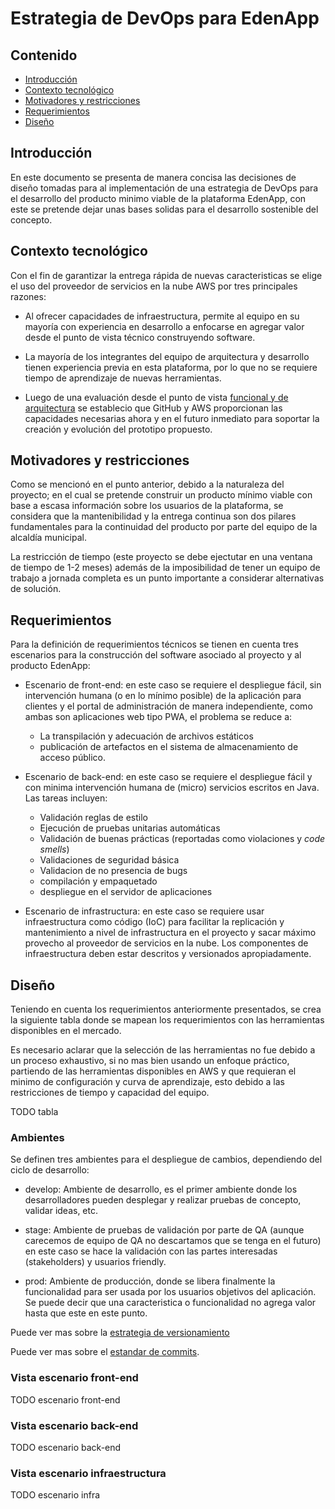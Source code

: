 # Estrategia de DevOps para EdenApp

## Contenido

- [Introducción](#Introducción)
- [Contexto tecnológico](#Contexto-tecnológico)
- [Motivadores y restricciones](#Motivadores-y-restricciones)
- [Requerimientos](#Requerimientos)  
- [Diseño](#Diseño)

## Introducción

En este documento se presenta de manera concisa las decisiones de diseño tomadas para al implementación de una estrategia de DevOps para el desarrollo del producto minimo viable de la plataforma EdenApp, con este se pretende dejar unas bases solidas para el desarrollo sostenible del concepto.

## Contexto tecnológico

Con el fin de garantizar la entrega rápida de nuevas caracteristicas se elige el uso del proveedor de servicios en la nube AWS por tres principales razones:

- Al ofrecer capacidades de infraestructura, permite al equipo en su mayoría con experiencia en desarrollo a enfocarse en agregar valor desde el punto de vista técnico construyendo software.

- La mayoría de los integrantes del equipo de arquitectura y desarrollo tienen experiencia previa en esta plataforma, por lo que no se requiere tiempo de aprendizaje de nuevas herramientas.

- Luego de una evaluación desde el punto de vista [funcional y de arquitectura](../arquitectura/propuesta-arquitectura-solucion.md) se establecio que GitHub y AWS proporcionan las capacidades necesarias ahora y en el futuro inmediato para soportar la creación y evolución del prototipo propuesto.

## Motivadores y restricciones

Como se mencionó en el punto anterior, debido a la naturaleza del proyecto; en el cual se pretende construir un producto mínimo viable con base a escasa información sobre los usuarios de la plataforma, se considera que la mantenibilidad y la entrega continua son dos pilares fundamentales para la continuidad del producto por parte del equipo de la alcaldía municipal.

La restricción de tiempo (este proyecto se debe ejectutar en una ventana de tiempo de 1-2 meses) además de la imposibilidad de tener un equipo de trabajo a jornada completa es un punto importante a considerar alternativas de solución.

## Requerimientos

Para la definición de requerimientos técnicos se tienen en cuenta tres escenarios para la construcción del software asociado al proyecto y al producto EdenApp:

- Escenario de front-end: en este caso se requiere el despliegue fácil, sin intervención humana (o en lo mínimo posible) de la aplicación para clientes y el portal de administración de manera independiente, como ambas son aplicaciones web tipo PWA, el problema se reduce a:
    - La transpilación y adecuación de archivos estáticos
    - publicación de artefactos en el sistema de almacenamiento de acceso público.

- Escenario de back-end: en este caso se requiere el despliegue fácil y con minima intervención humana de (micro) servicios escritos en Java. Las tareas incluyen:
    - Validación reglas de estilo
    - Ejecución de pruebas unitarias automáticas
    - Validación de buenas prácticas (reportadas como violaciones y _code smells_)
    - Validaciones de seguridad básica
    - Validacion de no presencia de bugs
    - compilación y empaquetado
    - despliegue en el servidor de aplicaciones

- Escenario de infrastructura: en este caso se requiere usar infraestructura como código (IoC) para facilitar la replicación y mantenimiento a nivel de infrastructura en el proyecto y sacar máximo provecho al proveedor de servicios en la nube. Los componentes de infraestructura deben estar descritos y versionados apropiadamente.

## Diseño

Teniendo en cuenta los requerimientos anteriormente presentados, se crea la siguiente tabla donde se mapean los requerimientos con las herramientas disponibles en el mercado.

Es necesario aclarar que la selección de las herramientas no fue debido a un proceso exhaustivo, si no mas bien usando un enfoque práctico, partiendo de las herramientas disponibles en AWS y que requieran el minimo de configuración y curva de aprendizaje, esto debido a las restricciones de tiempo y capacidad del equipo.

TODO tabla


### Ambientes

Se definen tres ambientes para el despliegue de cambios, dependiendo del ciclo de desarrollo:

- develop: Ambiente de desarrollo, es el primer ambiente donde los desarrolladores pueden desplegar y realizar pruebas de concepto, validar ideas, etc.

- stage: Ambiente de pruebas de validación por parte de QA (aunque carecemos de equipo de QA no descartamos que se tenga en el futuro) en este caso se hace la validación con las partes interesadas (stakeholders) y usuarios friendly.

- prod: Ambiente de producción, donde se libera finalmente la funcionalidad para ser usada por los usuarios objetivos del aplicación. Se puede decir que una caracteristica o funcionalidad no agrega valor hasta que este en este punto.

Puede ver mas sobre la [estrategia de versionamiento](./estrategia-versionamiento.md)

Puede ver mas sobre el [estandar de commits](../desarrollo/estandar-commits.md).

### Vista escenario front-end

TODO escenario front-end

### Vista escenario back-end

TODO escenario back-end

### Vista escenario infraestructura

TODO escenario infra
